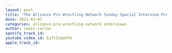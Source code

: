 ```yaml
---
layout: post
title: "The Alliance Pro Wrestling Network Sunday Special Interview Presents Brayden Lee"
date: 2021-03-07
categories: alliance-pro-wrestling-network interviews
author: lewis-carlan
spotify_track_id: 
youtube_video_id: Eyft51qoXYA
apple_track_id: 
---
```

